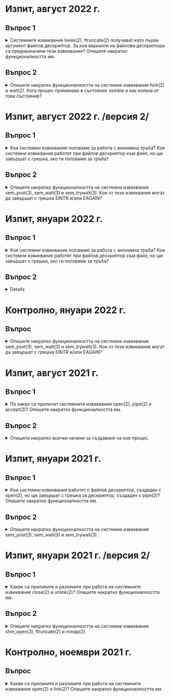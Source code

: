 # Изпит, август 2022 г.

## Въпрос 1
<details>
<summary> Системните извиквания lseek(2), ftruncate(2) получават като първи аргумент файлов дескриптор. За кои варианти на файлови дескриптори са предназначени тези извиквания? Опишете накратко функционалността им. </summary>
<br/>

Системните извиквания lseek(2) и ftruncate(2) са предназначени за файлови дескриптори, създадени с open(2), т.е. за файлови дескриптори към файлове, а не към pipe.

``int ftruncate(int fd, off_t length)`` преоразмерява файл (подаден чрез файловия дескриптор fd) до размер length, като, ако новият размер е повече от стария, след старото съдържание се залепят '\0', а ако новият файл е по-малък, 'излишните' данни се изрязват.
	
``off_t lseek(int fd, off_t offset, int whence)`` премества указателя за текуща позиция на файла с файлов дескриптор fd на offset на брой позиции спрямо отправната точка whence. lseek **не** може да промени размера на файла. Отправната позиция се определя спрямо подадения флаг whence:
  - ``SEEK_SET`` - премества се спрямо началото на файла
  - ``SEEK_CUR`` - премества се спрямо текущата позиция
  - ``SEEK_END`` - премества се спрямо края на файла

</details>

## Въпрос 2
<details>
<summary> Опишете накратко функционалността на системни извиквания fork(2) и wait(2). Кога процес преминава в състояние zombie и как излиза от това състояние? </summary>
<br/>

``pid_t fork(void)`` създава процес-дете на текущия, което наследява копие на файловите дескриптори, отворени от родителския процес, текущата директория и потребителския идентификатор на процеса-родител. fork(2) връща 0 в процеса-дете, pid на процеса-дете в процеса-родител и -1 при грешка.
	
``pid_t wait(int *status)`` блокира текущия процес до приключване на първия процес-дете. След това връща pid на приключилия процес-дете и записва кода на завършване на процеса-дете в status.
	
Всеки завършил процес остава в системата в състояние zombie докато родителският му процес не изпълни wait(2). (За да излезе от това състояние може да му се изпрати и сигнал с kill, който да прекрати процеса.)
	
</details>

# Изпит, август 2022 г. /версия 2/

## Въпрос 1
<details>
<summary> Кои системни извиквания ползваме за работа с анонимна тръба? Кои системни извиквания работят при файлов дескриптор към файл, но ще завършат с грешка, ако ги ползваме за тръба? </summary>
<br/>

[Въпрос 1, 2022 г.](#q2022_1)
	
</details>

## Въпрос 2
<details>
<summary> Опишете накратко функционалността на системни извиквания sem_post(3), sem_wait(3) и sem_trywait(3). Кои от тези извиквания могат да завършат с грешка EINTR и/или EAGAIN? </summary>
<br/>

[Въпрос 2, 2021 г.](#q2021_2)
	
</details>

# Изпит, януари 2022 г.

## Въпрос 1
<a name="q2022_1">
<details>
<summary> Кои системни извиквания ползваме за работа с анонимна тръба? Кои системни извиквания работят при файлов дескриптор към файл, но ще завършат с грешка, ако ги ползваме за тръба? </summary>
<br/>

``int pipe(int pipefd[2])`` създава анонимна тръба.
	
``ssize_t read(int fd, void *buf, size_t count)`` се използва, за да се чете от тръбата.
	
``ssize_t write(int fd, const void *buf, size_t count)`` се използва, за да се пише в тръбата.
	
``int close(int fd)`` се използва за затваряне на край на тръбата.
	
``pid_t fork(void)`` се използва за създаване на процес, с който да си комуникираме през тръбата.
	
Системните извиквания ftruncate и lseek не работят с файлов дескриптор за тръба.
	
</details>
</а>

## Въпрос 2
<details>
<summary> Опишете накратко функционалността на системни извиквания shm_open(3), ftruncate(2) и mmap(2). </summary>
<br/>
 
[Въпрос 2, 2021г. <Версия 2>](#q2021_22)

</details>

# Контролно, януари 2022 г.
## Въпрос
<details>
<summary> Опишете накратко функционалността на системни извиквания sem_post(3), sem_wait(3) и sem_trywait(3). Кои от тези извиквания могат да завършат с грешка EINTR и/или EAGAIN?</summary>
<br/>
	
[Въпрос 2, 2021 г.](#q2021_2)

</details>

# Изпит, август 2021 г.

## Въпрос 1
<details>
<summary> По какво си приличат системните извиквания open(2), pipe(2) и accept(2)? Опишете накратко функционалността им. </summary>
<br/>

Трите системни извиквания се използват за създаване на някакъв вид "канал" за обмен на данни.
	
``int open(const char* pathname, int flags, mode_t mode)`` отваря файл.

В процеса на отваряне се създава указател към текущата позиция във файла (в началото).  Чрез open може да се създаде и нов файл, като тогава mode е кодът на защита на новосъздадения файл. open(2) връща файлов дескриптор към файла или -1 при грешка.

В pathname се подава името на файла (относително или абсолютно), който искаме да се отвори/създаде.

Задава се точно един от флаговете, указващи режим на отваряне - ``O_RDONLY`` (само за четене), ``O_WRONLY`` (само за писане), ``O_RDWR`` (за четене и писане).

Други флагове, които могат да се добавят към флага с режим на отваряне чрез побитово или (|):
  - ``O_APPEND`` - указателят към текущата позиция се премества в края на файла
  - ``O_TRUNC`` - ако вече има такъв файл, неговото съдържание се изтрива
  - ``O_CREAT`` - създава се нов файл, ако такъв не съществува
  
  В при създаване на нов файл, в mode подаваме правата му във вид 0ABC, където A - права на собственика, B - права на групата и C - права на останалите потребители. Можат да се зададат и чрез вградените константи ``S_IRWXU`` (07XX), ``S_IRWXG`` (0X7X) и тн. 
	
``int pipe(int pipefd[2])`` създава анонимна тръба, която не използва пространството на имената. Тя може да се използва за обмяна на данни между роднински процеси, като записаното в тръбата се буферира в ядрото до прочитане. При успешно създаване на тръба, в подадения като аргумент масив се записват следните файлови дескриптори:
  - ``pipefd[0]`` - файлов дескриптор за четене
  - ``pipefd[1]`` - файлов дескриптор за писане

Системното извикване accept(2) се използва при работа със сокети. Работи се с първата заявка за установяване на логическо съединение от опашката с чакащи заявки. accept(2) приема заявката за изграждане на връзка, като създава нов сокет, с който е установено съединението, и връща неговия файлов дескриптор.
	
</details>

## Въпрос 2
<details>
<summary> Опишете накратко всички начини за създаване на нов процес. </summary>
<br/>

Нов процес се създава чрез системното извикване fork(2).
	
``pid_t fork(void)`` създава процес-дете на текущия, което наследява копие на файловите дескриптори, отворени от родителския процес, текущата директория и потребителския идентификатор на процеса-родител. fork(2) връща 0 в процеса-дете, pid на процеса-дете в процеса-родител и -1 при грешка.
	
</details>

# Изпит, януари 2021 г.

## Въпрос 1
<details>
<summary> Кои системни извиквания работят с файлов дескриптор, създаден с open(2), но ще завършат с грешка за дескриптор, създаден с pipe(2)? Опишете накратко функционалността им. </summary>
<br/>

Системните извиквания ftruncate и lseek не работят с файлов дескриптор, създаден с pipe.

``int ftruncate(int fd, off_t length)`` преоразмерява файл (подаден чрез файловия дескриптор fd) до размер length, като, ако новият размер е повече от стария, след старото съдържание се залепят '\0', а ако новият файл е по-малък, 'излишните' данни се изрязват.
	
``off_t lseek(int fd, off_t offset, int whence)`` премества указателя за текуща позиция на файла с файлов дескриптор fd на offset на брой позиции спрямо отправната точка whence. lseek **не** може да промени размера на файла. Отправната позиция се определя спрямо подадения флаг whence:
  - ``SEEK_SET`` - премества се спрямо началото на файла
  - ``SEEK_CUR`` - премества се спрямо текущата позиция
  - ``SEEK_END`` - премества се спрямо края на файла
	
</details>

## Въпрос 2
<a name="q2021_2">
<details>
<summary> Опишете накратко функционалността на системни извиквания sem_post(3), sem_wait(3) и sem_trywait(3). </summary>
<br/>
  
Трите извиквания се използват за работа със семафори. Това е механизъм за синхронизиране и регулиране на достъпа на много процеси/нишки до ресурс. В даден момент до време до ресурса могат да бъдат допуснати определен брой процеси (инициализирането на този брой се прави при създаването на семафора и се нарича брояч).

Семафорите биват силни или слаби. При силните семафори приспаните процеси се събуждат в реда на приспиване (нареждат се да чакат събуждането си в опашка), а при слабите - не.
	
``int sem_init(sem_t *sem, int pshared, unsigned int value)`` - инициализира неименуван семафор на адрес sem. В pshared се указва дали достъпващите нишки ще са от един процес (0). Ако семафорът е достъпен за повече процеси, то sem трябва да е в споделена памет. Във value се задава началната стойност на брояча.
	
``int sem_post(sem_t *sem)`` увеличава брояча на (отключва) семафорa sem. Aко броячът на sem стане повече от 0, се събужда друг процес, заключен в sem_wait(3), който заключва семафора.
	
``int sem_wait(sem_t *sem)`` намалява брояча на (заключва) семафора sem. Ако броячът на sem е 0, процесът блокира докато декрементирането не стане възможно. sem_wait(3) връща грешка EINTR ако извикването е било прекъснато от сигнал.
	
``int sem_trywait(sem_t *sem)`` е подобно на sem_wait(3), но не блокира, а връща грешка EAGAIN ако семафорът не може да се декрементира веднага (т.е. имал е стойност 0 и е бил заключен). Може да върне EINTR аналогично на sem_wait(2).

</details>
</a>

# Изпит, януари 2021 г. /версия 2/
## Въпрос 1
<details>
<summary> Какви са приликите и разликите при работа на системните извиквания close(2) и unlink(2)? Опишете накратко функционалността им.</summary>
<br/>

``int close(int fd)`` затваря файловия дескриптор, подаден като параметър. Освобождава се файловия дескриптор и вече неговият номер може да бъде използван за други файлове. Ако този файлов дескриптор е бил на изтрит файл, то файлът се унищожава окончателно.
	
``int unlink(const char* pathname)`` изтрива име от файл от файловата система, като, ако към i-node на файла няма други твърди връзки, то паметта се освобождава. Ако файлът е бил мека връзка, то тя се изтрива, но не това не указва ефект върху файла, с който е бил свързана. Ако pathname е сочел към сокет или именувана тръба, то тя не се изтрива до затварянето на всички файлови дескриптори към нея.

**Прилика:** и при двете ако има процеси, които работят с файла, то той не се изтрива до приключване на работата

**Разлика:** close(2) затваря файлови дескриптори, а unlink(2) - имена от файловата система

</details>

## Въпрос 2
<a name="q2021_22">
<details>
<summary> Опишете накратко функционалността на системни извиквания shm_open(3), ftruncate(2) и mmap(2). </summary>
<br/>
  
Трите извиквания се използват за работа със споделена памет.

``int shm_open(const char *name, int oflag, mode_t mode)`` създава или отваря обект от тип POSIX споделена памет, който позволява на нероднински процеси да използват една и съща област памет. Извикването връща fd към паметта, като ако паметта се създава тепърва, връща обект - споделена памет, с размер 0 байта, който трябва да се преоразмери с ftruncate(2).

``int ftruncate(int fd, off_t length)`` преоразмерява файл (подаден чрез файловия дескриптор fd) до размер length, като, ако новият размер е повече от стария, след старото съдържание се залепят '\0', а ако новият файл е по-малък, 'излишните' данни се изрязват.
	
``void *mmap(void *addr, size_t length, int prot, int flags, int fd, off_t offset)`` създава нов mapping във виртуалното адресно пространство на извикващия процес от адреса addr с дължина length и го инициализира със съдържанието на файла с файлов дескриптор fd. Файлът след това може да бъде достъпен като масив и да се избегне работа за системните извиквания за работа с файлове.

</details>
</a>

# Контролно, ноември 2021 г.

## Въпрос
<details>
<summary> Какви са приликите и разликите при работа на системните извиквания open(2) и link(2)? Опишете накратко функционалността им.</summary>
<br/>

``int open(const char* pathname, int flags, mode_t mode)`` отваря файл.

В процеса на отваряне се създава указател към текущата позиция във файла (в началото).  Чрез open може да се създаде и нов файл, като тогава mode е кодът на защита на новосъздадения файл. open(2) връща файлов дескриптор към файла или -1 при грешка.

В pathname се подава името на файла (относително или абсолютно), който искаме да се отвори/създаде.

Задава се точно един от флаговете, указващи режим на отваряне - ``O_RDONLY`` (само за четене), ``O_WRONLY`` (само за писане), ``O_RDWR`` (за четене и писане).

Други флагове, които могат да се добавят към флага с режим на отваряне чрез побитово или (|):
  - ``O_APPEND`` - указателят към текущата позиция се премества в края на файла
  - ``O_TRUNC`` - ако вече има такъв файл, неговото съдържание се изтрива
  - ``O_CREAT`` - създава се нов файл, ако такъв не съществува
  
  В при създаване на нов файл, в mode подаваме правата му във вид 0ABC, където A - права на собственика, B - права на групата и C - права на останалите потребители. Можат да се зададат и чрез вградените константи ``S_IRWXU`` (07XX), ``S_IRWXG`` (0X7X) и тн.
	
``int link(const char *oldname, const char *newname)`` създава твърда връзка(**newname**) за съществуващ файл(**oldname**). Твърдата връзка създава ново име на файл, но се свързва към i-node на съществуващия вече файл, като в i-node се увеличава броят на твърдите връзки. link(2) връща 0 при успех и -1 при грешка.

**Прилика:** и с двете се създава ново име на файл

**Разлика:** при link нямаме "реален" нов файл, а твърда връзка към i-node съществуващ файл; open създава файлов дескриптор

</details>
